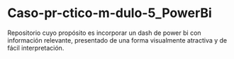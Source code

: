# Caso-pr-ctico-m-dulo-5_PowerBi
Repositorio cuyo propósito es incorporar un dash de power bi con información relevante, presentado de una forma visualmente atractiva y de fácil interpretación.

